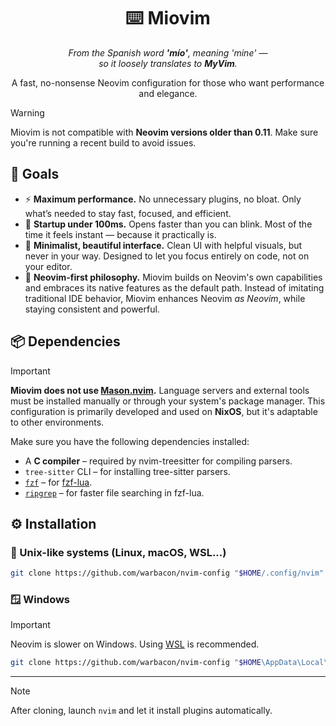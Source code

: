 <h1 align="center">⌨️ Miovim</h1>

<p align="center">
  <i>
    From the Spanish word <strong>'mío'</strong>, meaning <em>'mine'</em> —<br/>
    so it loosely translates to <strong>MyVim</strong>.
  </i>
</p>

<p align="center">
  A fast, no-nonsense Neovim configuration for those who want performance and
  elegance.
</p>

> [!WARNING]
> Miovim is not compatible with **Neovim versions older than 0.11**. Make sure
> you're running a recent build to avoid issues.

## 🚩 Goals

- ⚡ **Maximum performance.** No unnecessary plugins, no bloat. Only what’s
  needed to stay fast, focused, and efficient.
- 🚀 **Startup under 100ms.** Opens faster than you can blink. Most of the time
  it feels instant — because it practically is.
- 🎯 **Minimalist, beautiful interface.** Clean UI with helpful visuals, but
  never in your way. Designed to let you focus entirely on code, not on your
  editor.
- 🧠 **Neovim-first philosophy.** Miovim builds on Neovim's own capabilities
  and embraces its native features as the default path. Instead of imitating
  traditional IDE behavior, Miovim enhances Neovim *as Neovim*, while staying
  consistent and powerful.

## 📦 Dependencies

> [!IMPORTANT]
> **Miovim does not use
> [Mason.nvim](https://github.com/mason-org/mason.nvim).** Language servers
> and external tools must be installed manually or through your system's package
> manager. This configuration is primarily developed and used on **NixOS**, but
> it's adaptable to other environments.

Make sure you have the following dependencies installed:

- A **C compiler** – required by nvim-treesitter for compiling parsers.
- `tree-sitter` CLI – for installing tree-sitter parsers.
- [`fzf`](https://github.com/junegunn/fzf) – for
  [fzf-lua](https://github.com/ibhagwan/fzf-lua).
- [`ripgrep`](https://github.com/BurntSushi/ripgrep) – for faster file searching
  in fzf-lua.

## ⚙️ Installation

### 🐧 Unix-like systems (Linux, macOS, WSL...)

```bash
git clone https://github.com/warbacon/nvim-config "$HOME/.config/nvim"
```

### 🪟 Windows

> [!IMPORTANT]
> Neovim is slower on Windows. Using
> [WSL](https://learn.microsoft.com/en-us/windows/wsl/install) is recommended.

```bash
git clone https://github.com/warbacon/nvim-config "$HOME\AppData\Local\nvim"
```

---

> [!NOTE]
> After cloning, launch `nvim` and let it install plugins automatically.
